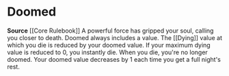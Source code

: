 ﻿---
id: '9'
name: Doomed
source: null

---
# Doomed

**Source** [[Core Rulebook]]
A powerful force has gripped your soul, calling you closer to death. Doomed always includes a value. The [[Dying]] value at which you die is reduced by your doomed value. If your maximum dying value is reduced to 0, you instantly die. When you die, you're no longer doomed.
Your doomed value decreases by 1 each time you get a full night's rest.